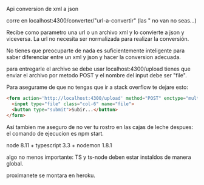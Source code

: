Api conversion de xml a json

corre en localhost:4300/converter/"url-a-convertir" (las " no van no seas...)

Recibe como parametro una url o un archivo xml y lo convierte a json y viceversa.
La url no necesita ser normalizada para realizar la conversión.

No tienes que preocuparte de nada es suficientemente inteligente para saber diferenciar entre un xml y json 
y hacer la conversion adecuada.

para entregarle el archivo se debe usar localhost:4300/upload tienes que enviar el archivo por metodo POST
y el nombre del input debe ser "file".

Para asegurame de que no tengas que ir a stack overflow te dejare esto:
```html
<form action='http://localhost:4300/upload' method="POST" enctype="multipart/form-data">
  <input type="file" class="col-6" name="file">
  <button type="submit">Subir...</button>
</form>
```
Así tambien me aseguro de no ver tu rostro en las cajas de leche despues:
el comando de ejecucion es npm start.

node 8.11 + typescript 3.3 + nodemon 1.8.1

algo no menos importante: TS y ts-node deben estar instaldos de manera global.

proximanete se montara en heroku.

